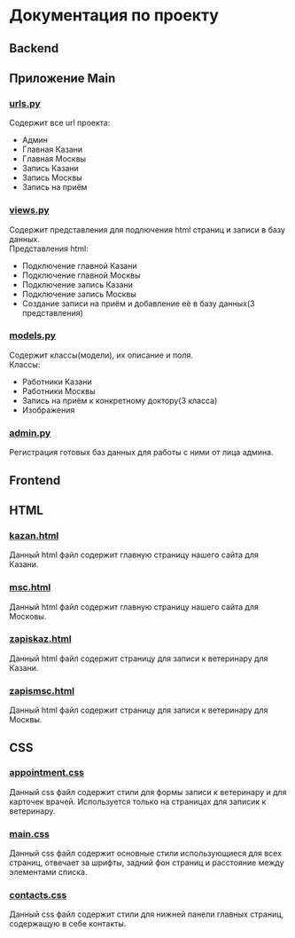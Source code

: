 # Документация по проекту
## Backend
## Приложение Main
### <a href="webclin/main/urls.py" target="_blank"> urls.py </a>
Содержит все url проекта:
  - Админ
  - Главная Казани
  - Главная Москвы
  - Запись Казани
  - Запись Москвы
  - Запись на приём
### <a href="webclin/main/views.py" target="_blank"> views.py </a>
Содержит представления для подлючения html страниц и записи в базу данных.  
Представления html:  
 - Подключение главной Казани
 - Подключение главной Москвы
 - Подключение запись Казани
 - Подключение запись Москвы
 - Создание записи на приём и добавление её в базу данных(3 представления)
### <a href="webclin/main/models.py" target="_blank"> models.py </a>
Содержит классы(модели), их описание и поля.  
Классы:  
 - Работники Казани
 - Работники Москвы
 - Запись на приём к конкретному доктору(3 класса)
 - Изображения
### <a href="webclin/main/admin.py" target="_blank"> admin.py </a>
Регистрация готовых баз данных для работы с ними от лица админа.
## Frontend
## HTML
### <a href="webclin/main/templates/main/kazan.html" target="_blank"> kazan.html </a>
Данный html файл содержит главную страницу нашего сайта для Казани.
### <a href="webclin/main/templates/main/msc.html" target="_blank"> msc.html </a>
Данный html файл содержит главную страницу нашего сайта для Московы.
### <a href="webclin/main/templates/main/zapiskaz.html" target="_blank"> zapiskaz.html </a>
Данный html файл содержит страницу для записи к ветеринару для Казани.
### <a href="webclin/main/templates/main/zapismsc.html" target="_blank"> zapismsc.html </a>
Данный html файл содержит страницу для записи к ветеринару для Москвы.
## CSS
### <a href="webclin/main/static/main/css/appointment.css" target="_blank"> appointment.css </a>
Данный css файл содержит стили для формы записи к ветеринару и для карточек врачей. Используется только на страницах для записик к ветеринару.
### <a href="webclin/main/static/main/css/main.css" target="_blank"> main.css </a>
Данный css файл содержит основные стили использующиеся для всех страниц, отвечает за шрифты, задний фон страниц и расстояние между элементами списка.
### <a href="webclin/main/static/main/css/contacts.css" target="_blank"> contacts.css </a>
Данный css файл содержит стили для нижней панели главных страниц, содержащую в себе контакты.

